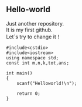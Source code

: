 ## Hello-world
Just another repository.<br>
It is my first github.<br>
Let`s try to change it！<br>

```
#include<cstdio>
#include<iostream>
using namespace std;
const int m,n,k,tot,ans;

int main()
{
	scanf("Helloworld!\n");
	
	return 0;
}
```
